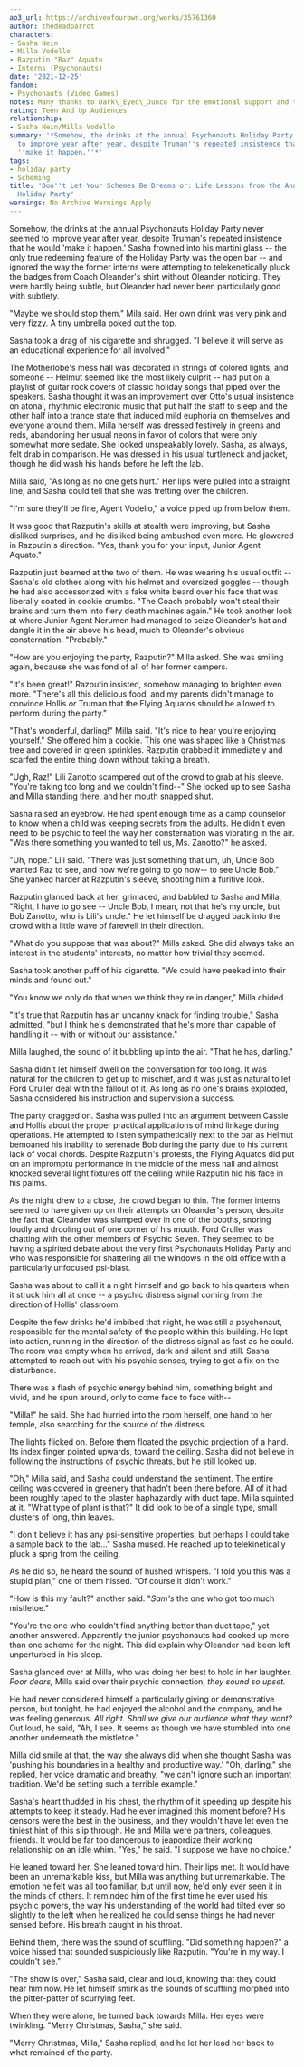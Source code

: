 ```yaml
---
ao3_url: https://archiveofourown.org/works/35761360
author: thedeadparrot
characters:
- Sasha Nein
- Milla Vodello
- Razputin "Raz" Aquato
- Interns (Psychonauts)
date: '2021-12-25'
fandom:
- Psychonauts (Video Games)
notes: Many thanks to Dark\_Eyed\_Junco for the emotional support and the beta assist.
rating: Teen And Up Audiences
relationship:
- Sasha Nein/Milla Vodello
summary: '*Somehow, the drinks at the annual Psychonauts Holiday Party never seemed
  to improve year after year, despite Truman''s repeated insistence that he would
  ''make it happen.''*'
tags:
- holiday party
- Scheming
title: 'Don''t Let Your Schemes Be Dreams or: Life Lessons from the Annual Psychonauts
  Holiday Party'
warnings: No Archive Warnings Apply
---
```


Somehow, the drinks at the annual Psychonauts Holiday Party never seemed to improve year after year, despite Truman's repeated insistence that he would 'make it happen.' Sasha frowned into his martini glass \-\- the only true redeeming feature of the Holiday Party was the open bar \-\- and ignored the way the former interns were attempting to telekenetically pluck the badges from Coach Oleander's shirt without Oleander noticing. They were hardly being subtle, but Oleander had never been particularly good with subtlety. 

"Maybe we should stop them." Mila said. Her own drink was very pink and very fizzy. A tiny umbrella poked out the top.

Sasha took a drag of his cigarette and shrugged. "I believe it will serve as an educational experience for all involved."

The Motherlobe's mess hall was decorated in strings of colored lights, and someone \-\- Helmut seemed like the most likely culprit \-\- had put on a playlist of guitar rock covers of classic holiday songs that piped over the speakers. Sasha thought it was an improvement over Otto's usual insistence on atonal, rhythmic electronic music that put half the staff to sleep and the other half into a trance state that induced mild euphoria on themselves and everyone around them. Milla herself was dressed festively in greens and reds, abandoning her usual neons in favor of colors that were only somewhat more sedate. She looked unspeakably lovely. Sasha, as always, felt drab in comparison. He was dressed in his usual turtleneck and jacket, though he did wash his hands before he left the lab.

Milla said, "As long as no one gets hurt." Her lips were pulled into a straight line, and Sasha could tell that she was fretting over the children.

"I'm sure they'll be fine, Agent Vodello," a voice piped up from below them.

It was good that Razputin's skills at stealth were improving, but Sasha disliked surprises, and he disliked being ambushed even more. He glowered in Razputin's direction. "Yes, thank you for your input, Junior Agent Aquato."

Razputin just beamed at the two of them. He was wearing his usual outfit \-\- Sasha's old clothes along with his helmet and oversized goggles \-\- though he had also accessorized with a fake white beard over his face that was liberally coated in cookie crumbs. "The Coach probably won't steal their brains and turn them into fiery death machines again." He took another look at where Junior Agent Nerumen had managed to seize Oleander's hat and dangle it in the air above his head, much to Oleander's obvious consternation. "Probably."

"How are you enjoying the party, Razputin?" Milla asked. She was smiling again, because she was fond of all of her former campers.

"It's been great!" Razputin insisted, somehow managing to brighten even more. "There's all this delicious food, and my parents didn't manage to convince Hollis *or* Truman that the Flying Aquatos should be allowed to perform during the party."

"That's wonderful, darling!" Milla said. "It's nice to hear you're enjoying yourself." She offered him a cookie. This one was shaped like a Christmas tree and covered in green sprinkles. Razputin grabbed it immediately and scarfed the entire thing down without taking a breath.

"Ugh, Raz!" Lili Zanotto scampered out of the crowd to grab at his sleeve. "You're taking too long and we couldn't find\-\-" She looked up to see Sasha and Milla standing there, and her mouth snapped shut.

Sasha raised an eyebrow. He had spent enough time as a camp counselor to know when a child was keeping secrets from the adults. He didn't even need to be psychic to feel the way her consternation was vibrating in the air. "Was there something you wanted to tell us, Ms. Zanotto?" he asked.

"Uh, nope." Lili said. "There was just something that um, uh, Uncle Bob wanted Raz to see, and now we're going to go now\-\- to see Uncle Bob." She yanked harder at Razputin's sleeve, shooting him a furitive look.

Razputin glanced back at her, grimaced, and babbled to Sasha and Milla, "Right, I have to go see \-\- Uncle Bob, I mean, not that he's my uncle, but Bob Zanotto, who is Lili's uncle." He let himself be dragged back into the crowd with a little wave of farewell in their direction.

"What do you suppose that was about?" Milla asked. She did always take an interest in the students' interests, no matter how trivial they seemed.

Sasha took another puff of his cigarette. "We could have peeked into their minds and found out."

"You know we only do that when we think they're in danger," Milla chided.

"It's true that Razputin has an uncanny knack for finding trouble," Sasha admitted, "but I think he's demonstrated that he's more than capable of handling it \-\- with or without our assistance."

Milla laughed, the sound of it bubbling up into the air. "That he has, darling."

Sasha didn't let himself dwell on the conversation for too long. It was natural for the children to get up to mischief, and it was just as natural to let Ford Cruller deal with the fallout of it. As long as no one's brains exploded, Sasha considered his instruction and supervision a success.

The party dragged on. Sasha was pulled into an argument between Cassie and Hollis about the proper practical applications of mind linkage during operations. He attempted to listen sympathetically next to the bar as Helmut bemoaned his inability to serenade Bob during the party due to his current lack of vocal chords. Despite Razputin's protests, the Flying Aquatos did put on an impromptu performance in the middle of the mess hall and almost knocked several light fixtures off the ceiling while Razputin hid his face in his palms.

As the night drew to a close, the crowd began to thin. The former interns seemed to have given up on their attempts on Oleander's person, despite the fact that Oleander was slumped over in one of the booths, snoring loudly and drooling out of one corner of his mouth. Ford Cruller was chatting with the other members of Psychic Seven. They seemed to be having a spirited debate about the very first Psychonauts Holiday Party and who was responsible for shattering all the windows in the old office with a particularly unfocused psi\-blast. 

Sasha was about to call it a night himself and go back to his quarters when it struck him all at once \-\- a psychic distress signal coming from the direction of Hollis' classroom.

Despite the few drinks he'd imbibed that night, he was still a psychonaut, responsible for the mental safety of the people within this building. He lept into action, running in the direction of the distress signal as fast as he could. The room was empty when he arrived, dark and silent and still. Sasha attempted to reach out with his psychic senses, trying to get a fix on the disturbance.

There was a flash of psychic energy behind him, something bright and vivid, and he spun around, only to come face to face with\-\-

"Milla!" he said. She had hurried into the room herself, one hand to her temple, also searching for the source of the distress.

The lights flicked on. Before them floated the psychic projection of a hand. Its index finger pointed upwards, toward the ceiling. Sasha did not believe in following the instructions of psychic threats, but he still looked up.

"Oh," Milla said, and Sasha could understand the sentiment. The entire ceiling was covered in greenery that hadn't been there before. All of it had been roughly taped to the plaster haphazardly with duct tape. Milla squinted at it. "What type of plant is that?" It did look to be of a single type, small clusters of long, thin leaves.

"I don't believe it has any psi\-sensitive properties, but perhaps I could take a sample back to the lab..." Sasha mused. He reached up to telekinetically pluck a sprig from the ceiling.

As he did so, he heard the sound of hushed whispers. "I told you this was a stupid plan," one of them hissed. "Of course it didn't work."

"How is this my fault?" another said. "*Sam's* the one who got too much mistletoe."

"You're the one who couldn't find anything better than duct tape," yet another answered. Apparently the junior psychonauts had cooked up more than one scheme for the night. This did explain why Oleander had been left unperturbed in his sleep.

Sasha glanced over at Milla, who was doing her best to hold in her laughter. *Poor dears,* Milla said over their psychic connection, *they sound so upset.*

He had never considered himself a particularly giving or demonstrative person, but tonight, he had enjoyed the alcohol and the company, and he was feeling generous. *All right. Shall we give our audience what they want?* Out loud, he said, "Ah, I see. It seems as though we have stumbled into one another underneath the mistletoe."

Milla did smile at that, the way she always did when she thought Sasha was 'pushing his boundaries in a healthy and productive way.' "Oh, darling," she replied, her voice dramatic and breathy, "we can't ignore such an important tradition. We'd be setting such a terrible example."

Sasha's heart thudded in his chest, the rhythm of it speeding up despite his attempts to keep it steady. Had he ever imagined this moment before? His censors were the best in the business, and they wouldn't have let even the tiniest hint of this slip through. He and Milla were partners, colleagues, friends. It would be far too dangerous to jeapordize their working relationship on an idle whim. "Yes," he said. "I suppose we have no choice."

He leaned toward her. She leaned toward him. Their lips met. It would have been an unremarkable kiss, but Milla was anything but unremarkable. The emotion he felt was all too familiar, but until now, he'd only ever seen it in the minds of others. It reminded him of the first time he ever used his psychic powers, the way his understanding of the world had tilted ever so slightly to the left when he realized he could sense things he had never sensed before. His breath caught in his throat.

Behind them, there was the sound of scuffling. "Did something happen?" a voice hissed that sounded suspiciously like Razputin. "You're in my way. I couldn't see."

"The show is over," Sasha said, clear and loud, knowing that they could hear him now. He let himself smirk as the sounds of scuffling morphed into the pitter\-patter of scurrying feet. 

When they were alone, he turned back towards Milla. Her eyes were twinkling. "Merry Christmas, Sasha," she said.

"Merry Christmas, Milla," Sasha replied, and he let her lead her back to what remained of the party.